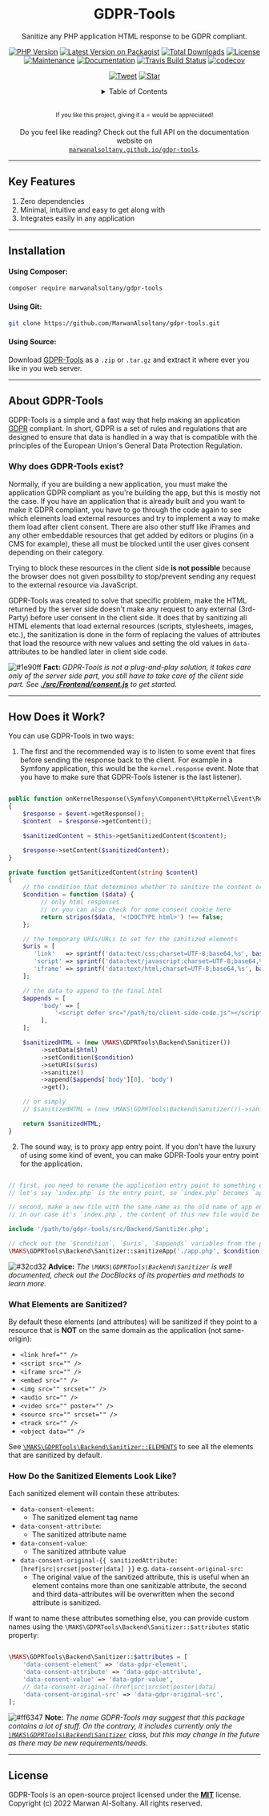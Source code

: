 <h1 align="center">GDPR-Tools</h1>

<div align="center">

Sanitize any PHP application HTML response to be GDPR compliant.


[![PHP Version][php-icon]][php-href]
[![Latest Version on Packagist][version-icon]][version-href]
[![Total Downloads][downloads-icon]][downloads-href]
[![License][license-icon]][license-href]
[![Maintenance][maintenance-icon]][maintenance-href]
[![Documentation][documentation-icon]][documentation-href]
[![Travis Build Status][travis-icon]][travis-href]
[![codecov][codecov-icon]][codecov-href]

[![Tweet][tweet-icon]][tweet-href] [![Star][github-icon]][github-href]



<details>
<summary>Table of Contents</summary>
<p>

[Installation](#installation)<br/>
[About GDPR-Tools](#about-gdpr-tools)<br/>
[How Does It Work](#how-does-it-work)<br/>
[Changelog](./CHANGELOG.md)<br/>
[Documentation](https://marwanalsoltany.com/gdpr-tools)

</p>
</details>

<br/>

<sup>If you like this project, giving it a :star: would be appreciated!</sup>

Do you feel like reading? Check out the full API on the documentation website on <br/>[`marwanalsoltany.github.io/gdpr-tools`](https://marwanalsoltany.github.io/gdpr-tools).

</div>


---


## Key Features

1. Zero dependencies
2. Minimal, intuitive and easy to get along with
3. Integrates easily in any application

---


## Installation

#### Using Composer:

```sh
composer require marwanalsoltany/gdpr-tools
```

#### Using Git:

```sh
git clone https://github.com/MarwanAlsoltany/gdpr-tools.git
```

#### Using Source:

Download [GDPR-Tools](https://github.com/MarwanAlsoltany/gdpr-tools/releases) as a `.zip` or `.tar.gz` and extract it where ever you like in you web server.


---


## About GDPR-Tools

GDPR-Tools is a simple and a fast way that help making an application [GDPR](https://gdpr.eu/what-is-gdpr/) compliant.
In short, GDPR is a set of rules and regulations that are designed to ensure that data is handled in a way that is compatible with the principles of the European Union's General Data Protection Regulation.


### Why does GDPR-Tools exist?

Normally, if you are building a new application, you must make the application GDPR compliant as you're building the app, but this is mostly not the case. If you have an application that is already built and you want to make it GDPR compliant, you have to go through the code again to see which elements load external resources and try to implement a way to make them load after client consent. There are also other stuff like iFrames and any other embeddable resources that get added by editors or plugins (in a CMS for example), these all must be blocked until the user gives consent depending on their category.

Trying to block these resources in the client side **is not possible** because the browser does not given possibility to stop/prevent sending any request to the external resource via JavaScript.

GDPR-Tools was created to solve that specific problem, make the HTML returned by the server side doesn't make any request to any external (3rd-Party) before user consent in the client side. It does that by sanitizing all HTML elements that load external resources (scripts, stylesheets, images, etc.), the sanitization is done in the form of replacing the values of attributes that load the resource with new values and setting the old values in `data-` attributes to be handled later in client side code.

![#1e90ff](https://via.placeholder.com/11/1e90ff/000000?text=+) **Fact:** *GDPR-Tools is not a plug-and-play solution, it takes care only of the server side part, you still have to take care of the client side part. See [**./src/Frontend/consent.js**](./src/Frontend/consent.js) to get started.*


---


## How Does it Work?

You can use GDPR-Tools in two ways:

1. The first and the recommended way is to listen to some event that fires before sending the response back to the client. For example in a Symfony application, this would be the `kernel.response` event. Note that you have to make sure that GDPR-Tools listener is the last listener).

```php

public function onKernelResponse(\Symfony\Component\HttpKernel\Event\ResponseEvent $event)
{
    $response = $event->getResponse();
    $content  = $response->getContent();

    $sanitizedContent = $this->getSanitizedContent($content);

    $response->setContent($sanitizedContent);
}

private function getSanitizedContent(string $content)
{
    // the condition that determines whether to sanitize the content or not
    $condition = function ($data) {
         // only html responses
         // or you can also check for some consent cookie here
         return stripos($data, '<!DOCTYPE html>') !== false;
    };

    // the temporary URIs/URLs to set for the sanitized elements
    $uris = [
       'link'   => sprintf('data:text/css;charset=UTF-8;base64,%s', base64_encode('body::after{content:"Consent Please";color:orangered}')),
       'script' => sprintf('data:text/javascript;charset=UTF-8;base64,%s', base64_encode('console.warn("Script Blocked!")')),
       'iframe' => sprintf('data:text/html;charset=UTF-8;base64,%s', base64_encode('<div>Consent Please!</div>')),
    ];

    // the data to append to the final html
    $appends = [
         'body' => [
             '<script defer src="/path/to/client-side-code.js"></script>',
         ],
    ];

    $sanitizedHTML = (new \MAKS\GDPRTools\Backend\Sanitizer())
         ->setData($html)
         ->setCondition($condition)
         ->setURIs($uris)
         ->sanitize()
         ->append($appends['body'][0], 'body')
         ->get();

    // or simply
    // $sanitizedHTML = (new \MAKS\GDPRTools\Backend\Sanitizer())->sanitizeData($html, $condition, $uris, $appends);

    return $sanitizedHTML;
}

```

2. The sound way, is to proxy app entry point. If you don't have the luxury of using some kind of event, you can make GDPR-Tools your entry point for the application.
```php

// first, you need to rename the application entry point to something else,
// let's say `index.php` is the entry point, so `index.php` becomes `app.php`

// second, make a new file with the same name as the old name of app entry point
// in our case it's `index.php`, the content of this new file would be something like this:

include '/path/to/gdpr-tools/src/Backend/Sanitizer.php';

// check out the `$condition`, `$uris`, `$appends` variables from the previous example
\MAKS\GDPRTools\Backend\Sanitizer::sanitizeApp('./app.php', $condition, $uris, $appends);

```

![#32cd32](https://via.placeholder.com/11/32cd32/000000?text=+) **Advice:** *The `\MAKS\GDPRTools\Backend\Sanitizer` is well documented, check out the DocBlocks of its properties and methods to learn more.*

### What Elements are Sanitized?

By default these elements (and attributes) will be sanitized if they point to a resource that is **NOT** on the same domain as the application (not same-origin):
- `<link href="" />`
- `<script src="" />`
- `<iframe src="" />`
- `<embed src="" />`
- `<img src="" srcset="" />`
- `<audio src="" />`
- `<video src="" poster="" />`
- `<source src="" srcset="" />`
- `<track src="" />`
- `<object data="" />`

See [`\MAKS\GDPRTools\Backend\Sanitizer::ELEMENTS`](./src/Backend/Sanitizer.php) to see all the elements that are sanitized by default.

### How Do the Sanitized Elements Look Like?

Each sanitized element will contain these attributes:
- `data-consent-element`:
    - The sanitized element tag name
- `data-consent-attribute`:
    - The sanitized attribute name
- `data-consent-value`:
    - The sanitized attribute value
- `data-consent-original-{{ sanitizedAttribute:[href|src|srcset|poster|data] }}` e.g. `data-consent-original-src`:
    - The original value of the sanitized attribute, this is useful when an element contains more than one sanitizable attribute, the second and third data-attributes will be overwritten when the second attribute is sanitized.

If want to name these attributes something else, you can provide custom names using the `\MAKS\GDPRTools\Backend\Sanitizer::$attributes` static property:

```php

\MAKS\GDPRTools\Backend\Sanitizer::$attributes = [
    'data-consent-element' => 'data-gdpr-element',
    'data-consent-attribute' => 'data-gdpr-attribute',
    'data-consent-value' => 'data-gdpr-value',
    // data-consent-original-(href|src|srcset|poster|data)
    'data-consent-original-src' => 'data-gdpr-original-src',
];

```

![#ff6347](https://via.placeholder.com/11/f03c15/000000?text=+) **Note:** *The name GDPR-Tools may suggest that this package contains a lot of stuff. On the contrary, it includes currently only the [`\MAKS\GDPRTools\Backend\Sanitizer`](./src/Backend/Sanitizer.php) class, but this may change in the future as there may be new requirements/needs.*

---


## License

GDPR-Tools is an open-source project licensed under the [**MIT**](./LICENSE) license.
<br/>
Copyright (c) 2022 Marwan Al-Soltany. All rights reserved.
<br/>










[php-icon]: https://img.shields.io/badge/php-%3D%3C7.4-yellow?style=flat&logo=php
[version-icon]: https://img.shields.io/packagist/v/marwanalsoltany/gdpr-tools.svg?style=flat&logo=packagist
[downloads-icon]: https://img.shields.io/packagist/dt/marwanalsoltany/gdpr-tools.svg?style=flat&logo=packagist
[license-icon]: https://img.shields.io/badge/license-MIT-red.svg?style=flat&logo=github
[maintenance-icon]: https://img.shields.io/badge/maintained-yes-orange.svg?style=flat&logo=github
[documentation-icon]: https://img.shields.io/website-up-down-blue-red/http/marwanalsoltany.com/gdpr-tools.svg
[travis-icon]: https://img.shields.io/travis/com/MarwanAlsoltany/gdpr-tools/master.svg?style=flat&logo=travis
[tweet-icon]: https://img.shields.io/twitter/url/http/shields.io.svg?style=social
[github-icon]: https://img.shields.io/github/stars/MarwanAlsoltany/gdpr-tools.svg?style=social&label=Star
[codecov-icon]: https://codecov.io/gh/MarwanAlsoltany/gdpr-tools/branch/master/graph/badge.svg

[php-href]: https://github.com/MarwanAlsoltany/gdpr-tools/search?l=php
[version-href]: https://packagist.org/packages/marwanalsoltany/gdpr-tools
[downloads-href]: https://packagist.org/packages/marwanalsoltany/gdpr-tools/stats
[license-href]: ./LICENSE
[maintenance-href]: https://github.com/MarwanAlsoltany/gdpr-tools/graphs/commit-activity
[documentation-href]: https://marwanalsoltany.github.io/gdpr-tools
[travis-href]: https://travis-ci.com/MarwanAlsoltany/gdpr-tools
[tweet-href]: https://twitter.com/intent/tweet?url=https%3A%2F%2Fgithub.com%2FMarwanAlsoltany%2Fgdpr-tools&text=Make%20any%20PHP%20application%20GDPR%20compliant
[github-href]: https://github.com/MarwanAlsoltany/gdpr-tools/stargazers
[codecov-href]: https://codecov.io/gh/MarwanAlsoltany/gdpr-tools
